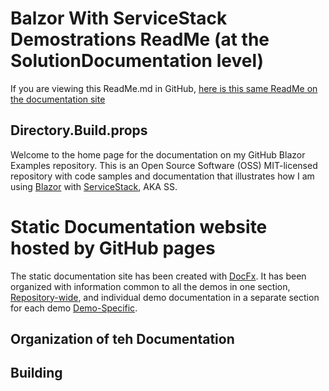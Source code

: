 # Balzor With ServiceStack Demostrations ReadMe (at the SolutionDocumentation level)
If you are viewing this ReadMe.md in GitHub, [here is this same ReadMe on the documentation site](ReadMe.html)

## Directory.Build.props
Welcome to the home page for the documentation on my GitHub Blazor Examples repository. 
This is an Open Source Software (OSS) MIT-licensed repository with code samples and documentation that illustrates how I am using [Blazor](https://github.com/aspnet/Blazor) with [ServiceStack](https://servicestack.net/), AKA SS.

# Static Documentation website hosted by GitHub pages
The static documentation site has been created with [DocFx](https://dotnet.github.io/docfx/). It has been organized with information common to all the demos in one section, [Repository-wide](/Articles/index.md), and individual demo documentation in a separate section for each demo [Demo-Specific](/Articles/Demos/index.md).

## Organization of teh Documentation

## Building
